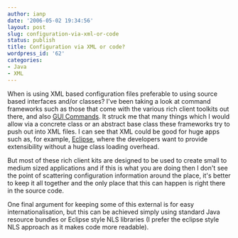 ```yaml
---
author: ianp
date: '2006-05-02 19:34:56'
layout: post
slug: configuration-via-xml-or-code
status: publish
title: Configuration via XML or code?
wordpress_id: '62'
categories:
- Java
- XML
---
```


When is using XML based configuration files preferable to using source
based interfaces and/or classes? I've been taking a look at command
frameworks such as those that come with the various rich client toolkits
out there, and also [GUI Commands](http://pietschy.org/software/gui-commands/). It struck me that
many things which I would allow via a concrete class or an abstract base
class these frameworks try to push out into XML files. I can see that
XML could be good for huge apps such as, for example,
[Eclipse](http://www.eclipse.org/), where the developers want to provide
extensibility without a huge class loading overhead.

But most of these
rich client kits are designed to be used to create small to medium sized
applications and if this is what you are doing then I don't see the
point of scattering configuration information around the place, it's
better to keep it all together and the only place that this can happen
is right there in the source code.

One final argument for keeping some
of this external is for easy internationalisation, but this can be
achieved simply using standard Java resource bundles or Eclipse style
NLS libraries (I prefer the eclipse style NLS approach as it makes code
more readable).
